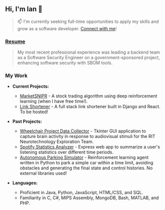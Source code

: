 ## Hi, I'm Ian 👋
> 📫 I'm currently seeking full-time opportunities to apply my skills and grow as a software developer. [Connect with me](https://www.linkedin.com/in/ian1dunn/)!

### [Resume](https://ian1dunn.github.io/)
> My most recent professional experience was leading a backend team as a Software Security Engineer on a government-sponsored project, enhancing software security with SBOM tools.


### My Work
- **Current Projects:**
  - [MarketSNIPR](https://github.com/ian1dunn/MarketSNIPR) - A stock trading algorithm using deep reinforcement learning (when I have free time!).
  - [Link Shortener](https://github.com/ian1dunn/linkshortener) - A full stack link shortener built in Django and React. To be hosted!
- **Past Projects:**
  - [Wheelchair Project Data Collector](https://github.com/Neurotechnology-Exploration-Team/DataCollector) - Tkinter GUI application to capture brain activity in response to audiovisual stimuli for the RIT Neurotechnology Exploration Team.
  - [Spotify Statistics Analyzer](https://github.com/ian1dunn/spotify-statistics-analyzer) - Express web app to summarize a user's listening statistics over different time periods.
  - [Autonomous Parking Simulator](https://github.com/ian1dunn/CSCI331-DubinsGA) - Reinforcement learning agent written in Python to park a simple car within a time limit, avoiding obstacles and generating the final state and control histories. No external libraries used!

- **Languages:**
  - Proficient in Java, Python, JavaScript, HTML/CSS, and SQL.
  - Familiarity in C, C#, MIPS Assembly, MongoDB, Bash, MATLAB, and PHP.


